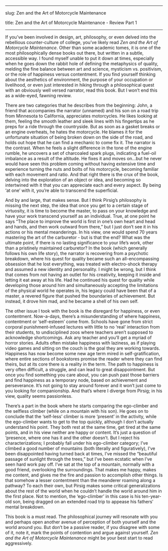 ---------

slug: Zen and the Art of Motorcycle Maintenance

title: Zen and the Art of Motorcycle Maintenance - Review Part 1

----------

If you’ve been involved in design, art, philosophy, or even delved into the rebellious counter-culture of college, you’ve likely read *Zen and the Art of Motorcycle Maintenance*. Other than some academic tomes, it is one of the most philosophically dense books out there, but written in a subtle, accessible way. I found myself unable to put it down at times, especially when he goes down the rabbit hole of defining the metaphysics of quality, melding the fine balance between art and science, mysticism vs. positivism, or the role of happiness versus contentment. If you find yourself thinking about the aesthetics of environment, the purpose of your occupation or livelihood, or even just interested in hiking through a philosophical quest with an obviously well versed narrator, read this book. But I won’t end this as a wide-eyed, fawning review. 

There are two categories that he describes from the beginning: John, a friend that accompanies the narrator (unnamed) and his son on a road trip from Minnesota to California, appreciates motorcycles. He likes looking at them, feeling the smooth leather and sleek lines with his fingertips as he preps for a ride through the countryside. But as soon as a gasket breaks or an engine overheats, he hates the motorcycle. He blames it for the unfortunate situation of being broken down on the side of the road, and holds out hope that he can find a mechanic to come fix it. The narrator is the contrast. When he feels a slight difference in the tone of the engine rumble, he uncovers a set of charcoaled spark plugs, indicating a fuel-oil imbalance as a result of the altitude. He fixes it and moves on…but he never would have seen this problem coming without having extensive time and experience turning the nuts and bolts of his motorcycle, becoming familiar with each movement and ratio. And that right there is the crux of the book, delving into the exploration of an object or idea, and becoming so intertwined with it that you can appreciate each and every aspect. By being ‘at one’ with it, you’re able to transcend the superficial.

And by and large, that makes sense. But I think Pirsig’s philosophy is missing the next step, the idea that once you get to a certain stage of virtuosity, it is time to become the master, to pass on your knowledge and have your work transcend yourself as an individual. True, at one point he says “The place to improve the world is first in one’s own heart and head and hands, and then work outward from there,” but I just don’t see it in his actions or his mental meanderings. In his view, one would spend 70 years mastering the art of the carburetor - but is that the end? What was the ultimate point, if there is no lasting significance to your life’s work, other than a pristinely maintained carburetor? In the book (which generally follows his own life story), the narrator is recovering from a psychotic breakdown, where his quest for quality became such an all-encompassing obsession that he lost everything, was treated with electro-shock therapy and assumed a new identity and personality. I might be wrong, but I think that comes from not having an outlet for his creativity, keeping it inside and letting it eat away at his life. Had he continued his quest for quality while developing those around him and simultaneously accepting the limitations of the physical world he operates in, his legacy could have been that of a master, a revered figure that pushed the boundaries of achievement. But instead, it drove him mad, and he became a shell of his own self. 

The other issue I took with the book is the disregard for happiness, or even contentment. Now-a-days, there’s a misunderstanding of where happiness, contentment or ‘self-esteem’ come from. Schools have gone from strict corporal punishment-infused lectures with little to no ‘real’ interaction from their students, to undisciplined zoos where teachers aren’t supposed to acknowledge shortcomings. Ask any teacher and you’ll get a myriad of horror stories. Adults often mistake happiness with laziness, as if playing video games and sitting on the couch is the goal they are working towards. Happiness has now become some new age term mired in self-gratification, where entire sections of bookstores promise the reader where they can find theirs, but at its core there is a reality in the term. The path to happiness is very often difficult, a struggle, and can lead to great disappointment. But once you find something you care about, you can push past those barriers and find happiness as a temporary node, based on achievement and perseverance. It’s not going to stay around forever and it won’t just come to you looking for companionship. And that’s where I diverge from Pirsig; in his view, quality seems passionless.

There’s a part in the book where he starts comparing the ego-climber and the selfless climber (while on a mountain with his son). He goes on to conclude that the ‘self-less’ climber is more ‘present’ in the activity, while the ego-climber wants to get to the top quickly, although I don’t actually understand his point. They both rest at the same time, get tired at the same points, and in his view neither are happy or content. It’s just a question of ‘presence, where one has it and the other doesn’t. But I reject his characterizations; I probably fall under his ego-climber category; I’ve climbed a good number of mountains (both literally and figuratively), I’ve been disappointed having turned back at times, I’ve missed the “beautiful passage of sunlight through the trees,” but I’ve been ecstatic when I’ve seen hard work pay off. I’ve sat at the top of a mountain, normally with a good friend, overlooking the surroundings. That makes me happy, makes me content, and gives me the fire and passion to accomplish other things. Is that somehow a lesser contentment than the meanderer roaming along a pathway? To each their own, but Pirsig makes some critical generalizations about the rest of the world when he couldn’t handle the world around him in the first place. Not to mention, the ‘ego-climber’ in this case is his ten-year-old son, being dragged on an extended road trip to appease his fathers’ mental breakdown. 

This book is a must read. The philosophical journey will resonate with you and perhaps open another avenue of perception of both yourself and the world around you. But don’t be a passive reader, if you disagree with some of it, note it, mark the points of contention and argue against yourself. *Zen and the Art of Motorcycle Maintenance* might be your best start to read aggressively. 